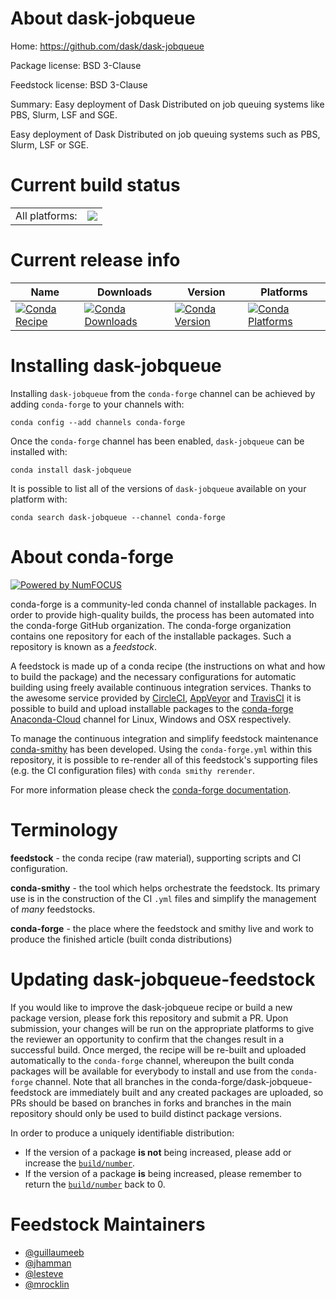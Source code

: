 About dask-jobqueue
===================

Home: https://github.com/dask/dask-jobqueue

Package license: BSD 3-Clause

Feedstock license: BSD 3-Clause

Summary: Easy deployment of Dask Distributed on job queuing systems like PBS, Slurm, LSF and SGE.

Easy deployment of Dask Distributed on job queuing systems such as PBS,
Slurm, LSF or SGE.


Current build status
====================


<table><tr><td>All platforms:</td>
    <td>
      <a href="https://dev.azure.com/conda-forge/feedstock-builds/_build/latest?definitionId=4604&branchName=master">
        <img src="https://dev.azure.com/conda-forge/feedstock-builds/_apis/build/status/dask-jobqueue-feedstock?branchName=master">
      </a>
    </td>
  </tr>
</table>

Current release info
====================

| Name | Downloads | Version | Platforms |
| --- | --- | --- | --- |
| [![Conda Recipe](https://img.shields.io/badge/recipe-dask--jobqueue-green.svg)](https://anaconda.org/conda-forge/dask-jobqueue) | [![Conda Downloads](https://img.shields.io/conda/dn/conda-forge/dask-jobqueue.svg)](https://anaconda.org/conda-forge/dask-jobqueue) | [![Conda Version](https://img.shields.io/conda/vn/conda-forge/dask-jobqueue.svg)](https://anaconda.org/conda-forge/dask-jobqueue) | [![Conda Platforms](https://img.shields.io/conda/pn/conda-forge/dask-jobqueue.svg)](https://anaconda.org/conda-forge/dask-jobqueue) |

Installing dask-jobqueue
========================

Installing `dask-jobqueue` from the `conda-forge` channel can be achieved by adding `conda-forge` to your channels with:

```
conda config --add channels conda-forge
```

Once the `conda-forge` channel has been enabled, `dask-jobqueue` can be installed with:

```
conda install dask-jobqueue
```

It is possible to list all of the versions of `dask-jobqueue` available on your platform with:

```
conda search dask-jobqueue --channel conda-forge
```


About conda-forge
=================

[![Powered by NumFOCUS](https://img.shields.io/badge/powered%20by-NumFOCUS-orange.svg?style=flat&colorA=E1523D&colorB=007D8A)](http://numfocus.org)

conda-forge is a community-led conda channel of installable packages.
In order to provide high-quality builds, the process has been automated into the
conda-forge GitHub organization. The conda-forge organization contains one repository
for each of the installable packages. Such a repository is known as a *feedstock*.

A feedstock is made up of a conda recipe (the instructions on what and how to build
the package) and the necessary configurations for automatic building using freely
available continuous integration services. Thanks to the awesome service provided by
[CircleCI](https://circleci.com/), [AppVeyor](https://www.appveyor.com/)
and [TravisCI](https://travis-ci.org/) it is possible to build and upload installable
packages to the [conda-forge](https://anaconda.org/conda-forge)
[Anaconda-Cloud](https://anaconda.org/) channel for Linux, Windows and OSX respectively.

To manage the continuous integration and simplify feedstock maintenance
[conda-smithy](https://github.com/conda-forge/conda-smithy) has been developed.
Using the ``conda-forge.yml`` within this repository, it is possible to re-render all of
this feedstock's supporting files (e.g. the CI configuration files) with ``conda smithy rerender``.

For more information please check the [conda-forge documentation](https://conda-forge.org/docs/).

Terminology
===========

**feedstock** - the conda recipe (raw material), supporting scripts and CI configuration.

**conda-smithy** - the tool which helps orchestrate the feedstock.
                   Its primary use is in the construction of the CI ``.yml`` files
                   and simplify the management of *many* feedstocks.

**conda-forge** - the place where the feedstock and smithy live and work to
                  produce the finished article (built conda distributions)


Updating dask-jobqueue-feedstock
================================

If you would like to improve the dask-jobqueue recipe or build a new
package version, please fork this repository and submit a PR. Upon submission,
your changes will be run on the appropriate platforms to give the reviewer an
opportunity to confirm that the changes result in a successful build. Once
merged, the recipe will be re-built and uploaded automatically to the
`conda-forge` channel, whereupon the built conda packages will be available for
everybody to install and use from the `conda-forge` channel.
Note that all branches in the conda-forge/dask-jobqueue-feedstock are
immediately built and any created packages are uploaded, so PRs should be based
on branches in forks and branches in the main repository should only be used to
build distinct package versions.

In order to produce a uniquely identifiable distribution:
 * If the version of a package **is not** being increased, please add or increase
   the [``build/number``](https://conda.io/docs/user-guide/tasks/build-packages/define-metadata.html#build-number-and-string).
 * If the version of a package **is** being increased, please remember to return
   the [``build/number``](https://conda.io/docs/user-guide/tasks/build-packages/define-metadata.html#build-number-and-string)
   back to 0.

Feedstock Maintainers
=====================

* [@guillaumeeb](https://github.com/guillaumeeb/)
* [@jhamman](https://github.com/jhamman/)
* [@lesteve](https://github.com/lesteve/)
* [@mrocklin](https://github.com/mrocklin/)


